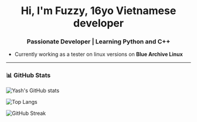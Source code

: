 <h1 align="center">Hi, I'm Fuzzy, 16yo Vietnamese developer </h1>
<h3 align="center">Passionate Developer | Learning Python and C++</h3>

- Currently working as a tester on linux versions on **Blue Archive Linux**

---

### 📊 GitHub Stats

![Yash's GitHub stats](https://github-readme-stats.vercel.app/api?username=WatashiFuzzy&show_icons=true&theme=radical)

![Top Langs](https://github-readme-stats.vercel.app/api/top-langs/?username=WatashiFuzzy&layout=compact&theme=radical)

![GitHub Streak](https://github-readme-streak-stats.herokuapp.com/?user=WatashiFuzzy&theme=radical)
